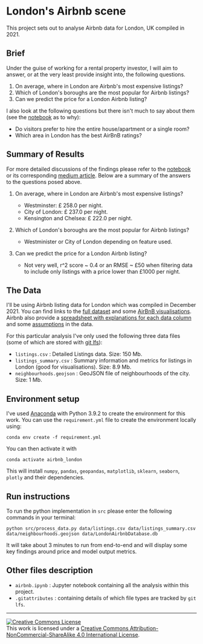 # London's Airbnb scene

This project sets out to analyse Airbnb data for London, UK compiled in 2021.

## Brief
Under the guise of working for a rental property investor, I will aim to answer, or at the very least provide insight into, the following questions.

1. On average, where in London are Airbnb's most expensive listings?
2. Which of London's boroughs are the most popular for Airbnb listings?
3. Can we predict the price for a London Airbnb listing?

I also look at the following questions but there isn't much to say about them (see the [notebook](airbnb.ipynb) as to why):
- Do visitors prefer to hire the entire house/apartment or a single room?
- Which area in London has the best AirBnB ratings?

## Summary of Results

For more detailed discussions of the findings please refer to the [notebook](airbnb.ipynb) or its corresponding [medium article](https://medium.com/@japheth.yates/scoping-out-londons-airbnb-market-5bea3c1948d1). Below are a summary of the answers to the questions posed above.

1. On average, where in London are Airbnb's most expensive listings?
    * Westminster: £ 258.0 per night.
	* City of London: £ 237.0 per night.
	* Kensington and Chelsea: £ 222.0 per night.

2. Which of London's boroughs are the most popular for Airbnb listings?
    * Westminister or City of London depending on feature used.

3. Can we predict the price for a London Airbnb listing?
    * Not very well, r^2 score ~ 0.4 or an RMSE ~ £50 when filtering data to include only listings with a price lower than £1000 per night.
     

## The Data

I'll be using Airbnb listing data for London which was compiled in December 2021. You can find links to the [full dataset](http://insideairbnb.com/get-the-data/) and some [AirBnB visualisations](http://insideairbnb.com/london/). Airbnb also provide a [spreadsheet with explanations for each data column](https://docs.google.com/spreadsheets/d/1iWCNJcSutYqpULSQHlNyGInUvHg2BoUGoNRIGa6Szc4/edit#gid=982310896) and some [assumptions](http://insideairbnb.com/data-assumptions/) in the data.

For this particular analysis I've only used the following three data files (some of which are stored with [git lfs](https://git-lfs.github.com/)):

* `listings.csv` : Detailed Listings data. Size: 150 Mb.
* `listings_summary.csv` : Summary information and metrics for listings in London (good for visualisations). Size: 8.9 Mb.
* `neighbourhoods.geojson` : GeoJSON file of neighbourhoods of the city. Size: 1 Mb.


## Environment setup

I've used [Anaconda](https://www.anaconda.com/) with Python 3.9.2 to create the environment for this work. You can use the `requirement.yml` file to create the environment locally using:

```
conda env create -f requirement.yml
```

You can then activate it with

```
conda activate airbnb_london
```
This will install `numpy`, `pandas`, `geopandas`, `matplotlib`, `sklearn`, `seaborn`, `plotly` and their dependencies. 

## Run instructions
To run the python implementation in `src` please enter the following commands in your terminal:
```
python src/process_data.py data/listings.csv data/listings_summary.csv data/neighbourhoods.geojson data/LondonAirbnbDatabase.db
```
It will take about 3 minutes to run from end-to-end and will display some key findings around price and model output 
metrics. 

## Other files description
* `airbnb.ipynb` : Jupyter notebook containing all the analysis within this project.
* `.gitattributes` : containing details of which file types are tracked by `git lfs`.


---

<a rel="license" href="http://creativecommons.org/licenses/by-nc-sa/4.0/"><img alt="Creative Commons License" style="border-width:0" src="https://i.creativecommons.org/l/by-nc-sa/4.0/80x15.png" /></a><br />This work is licensed under a <a rel="license" href="http://creativecommons.org/licenses/by-nc-sa/4.0/">Creative Commons Attribution-NonCommercial-ShareAlike 4.0 International License</a>.